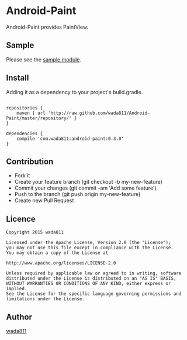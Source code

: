 Android-Paint
====

Android-Paint provides PaintView.

## Sample

Please see the [sample module](https://github.com/wada811/Android-Paint/tree/master/sample).

## Install

Adding it as a dependency to your project's build.gradle.

```

repositories {
    maven { url 'http://raw.github.com/wada811/Android-Paint/master/repository/' }
}

dependencies {
    compile 'com.wada811:android-paint:0.3.0'
}
```

## Contribution

- Fork it
- Create your feature branch (git checkout -b my-new-feature)
- Commit your changes (git commit -am 'Add some feature')
- Push to the branch (git push origin my-new-feature)
- Create new Pull Request

## Licence

    Copyright 2015 wada811

    Licensed under the Apache License, Version 2.0 (the "License");
    you may not use this file except in compliance with the License.
    You may obtain a copy of the License at

    http://www.apache.org/licenses/LICENSE-2.0

    Unless required by applicable law or agreed to in writing, software
    distributed under the License is distributed on an "AS IS" BASIS,
    WITHOUT WARRANTIES OR CONDITIONS OF ANY KIND, either express or implied.
    See the License for the specific language governing permissions and
    limitations under the License.

## Author

[wada811](https://github.com/wada811)
